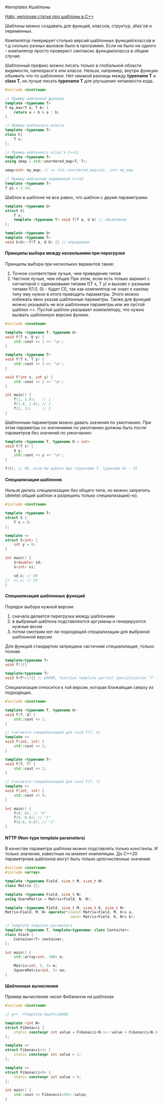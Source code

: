  #templates #шаблоны

[Habr, неплохая статья про шаблоны в C++](https://habr.com/ru/companies/simbirsoft/articles/723062/)

Шаблоны можно создавать для функций, классов, структур, alias'ов и переменных.

Компилятор генерирует столько версий шаблонных функций/классов и т.д сколько разных вызовов было в программе. Если не было ни одного - компилятор просто проверист синтаксис функции/класса в общем случае.

Шаблонный префикс можно писать только в глобальной области видимости, namespace'е или классе. Нельзя, например, внутри функции объявить что-то шаблонное. Нет никакой разницы между **typename T** и **class T**, но лучше писать **typename T** для улучшения читаемости кода.

```C++
#include <iostream>

// Пример шаблонной функции
template <typename T>
T my_max(T a, T b) {
	return a > b & a : b;
}

// Пример шаблонного класса
template <typename T>
class C{
	T x;
};

// Пример шаблонного alias'а С++11
template <typename T>
using umap = std::unordered_map<T, T>;

umap<int> my_map; // == std::unordered_map<int, int> my_map

// Пример шаблонной переменной С++14
template <typename T>
T pi = 3.14;
```

Шаблон в шаблоне не все равно, что шаблон с двумя параметрами:
```C++
template <typename U>
struct S{
	T x;
	template <typename T> void f(T a, U b) // объявление
};

template <typename U>
template <typename T>
void S<U>::f(T a, U b) {} // опредление
```
#### Принципы выбора между несколькими при перегрузке 

Принципы выбора при нескольких вариантов такие:
1) Точное соответствие лучше, чем приведение типов
2) Частное лучше, чем общее
При этом, если есть только вариант с сигнаторой с одинаковыми типами f(T x, T y) и вызове с разными типами f(1.0, 0) - будет CE, так как компилятор не знает к какому типу ему нужно в итоге приводить параметры. Этого можно избежать явно указав шаблонные параметры. Также для функций можно указывать не все шаблонные параметры или же пустой шаблон <>. Пустой шаблон указывает компилятору, что нужно вызвать шаблонную версию функии.

```C++
#include <iosateam>

template <typename T, typename U>
void f(T x, U y) {
	std::cout << 1 << '\n';
}

template <typename T>
void f(T x, T y) {
	std::cout << 2 << '\n';
}

void f(int x, int y) {
	std::cout << 3 << '\n';
}

int main() {
	f(1, 1.0);   // 1
	f(1.0, 1.0); // 2
	f(1, 1);     // 3
}
```

Шаблонным параметрам можно давать значения по умолчанию. При этом параметры со значениями по умолчанию должны быть после параметров без значений по умолчанию:
```C++
template <typename T, typename U = int>
void f(T x) {
	U y;
	std::cout << y << '\n';
}

f(0); // OK, если бы шаблон был <typename T, typename U> - CE
```

#### Специализации шаблонов

Нельзя делать специализацию без общего типа, но можно запретить (delete) общий шаблон и разрешить только специализации(-ю). 

```C++
#include <iostream>

template <typename T>
struct S {
	T x = 0;
};

template <>
struct S<int> {
	int y = 0;
}

int main() {
	S<double> sd;
	S<int> si;

	sd.x; // OK
//	si.x; // CE 
}
```

#### Специализация шаблонных функций

Порядок выбора нужной версии:
1) сначала делается перегрузка между шаблонами
2) в выбраный шаблона подставляются аргумены и генерируются нужные весии
3) потом смотрим нет ли подходящей специализации для выбраной шаблонной версии

Для функций стандартом запрещена частичная специализация, только полная. 

```C++
template<typename T>
void f(){}

template<typename T>
void f<T*>(){} // ERROR, function template partial specialization 'f' is not allowed
```

Специализация относится к той версии, которая ближайщая сверху из подходящих. 

```C++
#include <iostream>

template <typename T, typename U>
void f(T, U) {
	std::cout << 1;
}

// Считается специализацией для void f(T, U)
template <>
void f(int, int) {
	std::cout << 3;
}

template <typename T>
void f(T, T) {
	std::cout << 2;
}

// Считается специализацией для void f(T, T)
template <>
void f(int, int) {
	std::cout << 4;
}

int main() {
	f(0, 0); // "4"
	f(0, 0.0); // "1"
	f(0.0, 0.0); // "2"
}
```

#### NTTP (Non-type template parameters)

В качестве параметра шаблона можно подставлять только константы. И только значения, известные на момент компиляции. До С++20 параметрома шаблонов могут быть только целочисленные значения.

```C++
#include <iostream>
#include <array>

template <typename Field, size_t M, size_t N>
class Matrix {};

template <typename Field, size_t N>
using SuareMatrix = Matrix<Field, N, N>;

template <typename Field, size_t M, size_t K, size_t N>
Matrix<Field, M, N> operator*(const Matrix<Field, M, K>& a,
							  const Matrix<Field, K, N>& b);

// Template template parameters
template <typename T, template<typename> class Contaiter>
class Stack {
	Container<T> container;
};

int main() {
	std::array<int, 100> a;

	Matrix<int, 5, 5> m;
	SquareMatrix<int, 5> sm;
}
```

#### Шаблонные вычисления

Пример вычисления чисел Фибаначчи на шаблонах

```C++
#include <iostream>

// g++ -ftemplate-depth=10000

template <int N>
struct Fibonacci {
	static constexpr int value = Fibonacci<N-1>::value + Fibonacci<N-2>::value;
};

template <>
struct Fibonacci<1> {
	static constexpr int value = 1;
};

template <>
struct Fibonacci<0> {
	static constexpr int value = 0;
};

int main() {
	std::cout << Fibonacci<20>::value;
}
```
